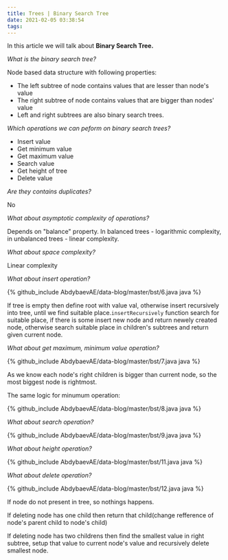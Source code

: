 ```yaml
---
title: Trees | Binary Search Tree
date: 2021-02-05 03:38:54
tags:
---
```


In this article we will talk about **Binary Search Tree.**

*What is the binary search tree?*

Node based data structure with following properties:

- The left subtree of node contains values that are lesser than node's value
- The right subtree of node contains values that are bigger than nodes' value
- Left and right subtrees are also binary search trees.

*Which operations we can peform on binary search trees?*

- Insert value
- Get minimum value
- Get maximum value
- Search value
- Get height of tree
- Delete value

*Are they contains duplicates?*

No

*What about asymptotic complexity of operations?* 

Depends on "balance" property. In balanced trees - logarithmic complexity, in unbalanced trees - linear complexity. 

*What about space complexity?* 

Linear complexity

*What about insert operation?*

{% github_include AbdybaevAE/data-blog/master/bst/6.java java %}

If tree is empty then define root with value val, otherwise insert recursively into tree, until we find suitable place.`insertRecursively` function search for suitable place, if there is some insert new node and return newely created node, otherwise search suitable place in children's subtrees and return given current node.

*What about get maximum, minimum value operation?*

{% github_include AbdybaevAE/data-blog/master/bst/7.java java %}

As we know each node's right children is bigger than current node, so the most biggest node is rightmost.

The same logic for minumum operation: 

{% github_include AbdybaevAE/data-blog/master/bst/8.java java %}

*What about search operation?* 

{% github_include AbdybaevAE/data-blog/master/bst/9.java java %}

*What about height operation?* 

{% github_include AbdybaevAE/data-blog/master/bst/11.java java %}

*What about delete operation?*

{% github_include AbdybaevAE/data-blog/master/bst/12.java java %}

If node do not present in tree, so nothings happens. 

If deleting node has one child then return that child(change refference of node's parent child to node's child)

If deleting node has two childrens then find the smallest value in right subtree, setup that value to current node's value and recursively delete smallest node. 

